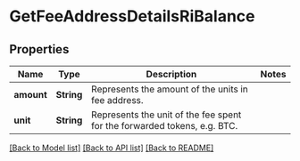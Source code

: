 # GetFeeAddressDetailsRiBalance

## Properties

Name | Type | Description | Notes
------------ | ------------- | ------------- | -------------
**amount** | **String** | Represents the amount of the units in fee address. | 
**unit** | **String** | Represents the unit of the fee spent for the forwarded tokens, e.g. BTC. | 

[[Back to Model list]](../README.md#documentation-for-models) [[Back to API list]](../README.md#documentation-for-api-endpoints) [[Back to README]](../README.md)


